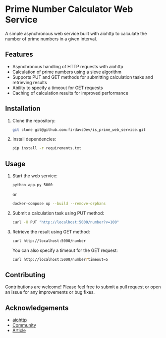 # Prime Number Calculator Web Service

A simple asynchronous web service built with aiohttp to calculate the number of prime numbers in a given interval.

## Features

- Asynchronous handling of HTTP requests with aiohttp
- Calculation of prime numbers using a sieve algorithm
- Supports PUT and GET methods for submitting calculation tasks and retrieving results
- Ability to specify a timeout for GET requests
- Caching of calculation results for improved performance

## Installation

1. Clone the repository:

    ```bash
    git clone git@github.com:firdavsDev/is_prime_web_service.git
    ```

2. Install dependencies:

    ```bash
    pip install -r requirements.txt
    ```

## Usage

1. Start the web service:

    ```bash
    python app.py 5000
    ```
    or
    
    ```bash
    docker-compose up --build --remove-orphans
    
    ```

2. Submit a calculation task using PUT method:

    ```bash
    curl -X PUT "http://localhost:5000/number?v=100"
    ```

3. Retrieve the result using GET method:

    ```bash
    curl http://localhost:5000/number
    ```

    You can also specify a timeout for the GET request:

    ```bash
    curl http://localhost:5000/number?timeout=5
    ```

## Contributing

Contributions are welcome! Please feel free to submit a pull request or open an issue for any improvements or bug fixes.

## Acknowledgements
* [aiohttp](https://docs.aiohttp.org/en/stable/index.html)
* [Community](https://github.com/firdavsDev/Task_Award)
* [Article](https://pythonist.ru/aiohttp-in-python/)
